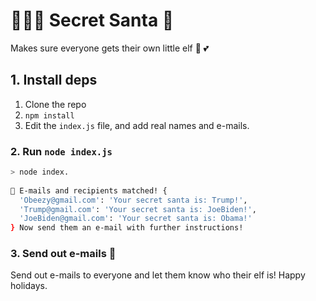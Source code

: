 # 🧑🏻‍🎄 Secret Santa 🎄
Makes sure everyone gets their own little elf 🎁 💕

## 1. Install deps
1. Clone the repo
2.  `npm install`
2. Edit the `index.js` file, and add real names and e-mails.
### 2. Run `node index.js`
```bash
> node index.
                                               
🎄 E-mails and recipients matched! {
  'Obeezy@gmail.com': 'Your secret santa is: Trump!',
  'Trump@gmail.com': 'Your secret santa is: JoeBiden!',
  'JoeBiden@gmail.com': 'Your secret santa is: Obama!'
} Now send them an e-mail with further instructions!
```

### 3. Send out e-mails 📧
Send out e-mails to everyone and let them know who their elf is! Happy holidays.
